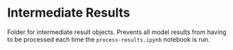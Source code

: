 # Intermediate Results
Folder for intermediate result objects. Prevents all model results from having to be processed each time the `process-results.ipynb` notebook is run.
